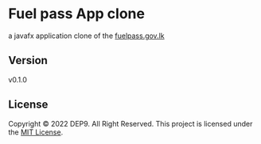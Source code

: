# Fuel pass App clone

a javafx application clone of the [fuelpass.gov.lk](fuelpass.gov.lk)

## Version
v0.1.0

## License
Copyright &copy; 2022 DEP9. All Right Reserved.
This project is licensed under the [MIT License](LICENSE.txt).
